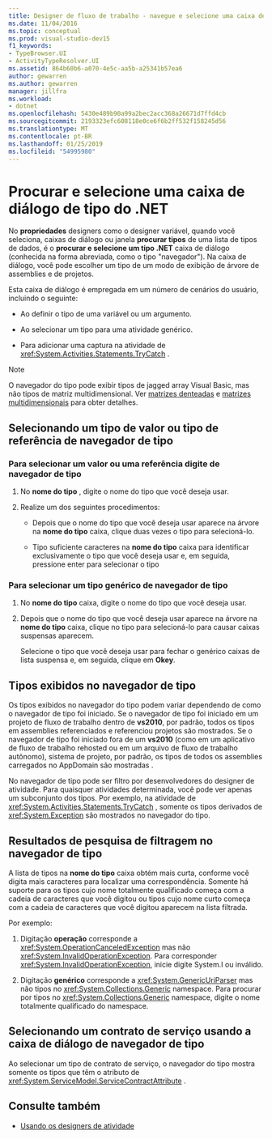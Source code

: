 ```yaml
---
title: Designer de fluxo de trabalho - navegue e selecione uma caixa de diálogo de tipo do .NET
ms.date: 11/04/2016
ms.topic: conceptual
ms.prod: visual-studio-dev15
f1_keywords:
- TypeBrowser.UI
- ActivityTypeResolver.UI
ms.assetid: 864b60b6-a070-4e5c-aa5b-a25341b57ea6
author: gewarren
ms.author: gewarren
manager: jillfra
ms.workload:
- dotnet
ms.openlocfilehash: 5430e489b90a99a2bec2acc368a26671d7ffd4cb
ms.sourcegitcommit: 2193323efc608118e0ce6f6b2ff532f158245d56
ms.translationtype: MT
ms.contentlocale: pt-BR
ms.lasthandoff: 01/25/2019
ms.locfileid: "54995980"
---
```

# <a name="browse-and-select-a-net-type-dialog-box"></a>Procurar e selecione uma caixa de diálogo de tipo do .NET

No **propriedades** designers como o designer variável, quando você seleciona, caixas de diálogo ou janela **procurar tipos** de uma lista de tipos de dados, é o **procurar e selecione um tipo .NET** caixa de diálogo (conhecida na forma abreviada, como o tipo "navegador"). Na caixa de diálogo, você pode escolher um tipo de um modo de exibição de árvore de assemblies e de projetos.

Esta caixa de diálogo é empregada em um número de cenários do usuário, incluindo o seguinte:

-   Ao definir o tipo de uma variável ou um argumento.

-   Ao selecionar um tipo para uma atividade genérico.

-   Para adicionar uma captura na atividade de <xref:System.Activities.Statements.TryCatch> .

> [!NOTE]
> O navegador do tipo pode exibir tipos de jagged array Visual Basic, mas não tipos de matriz multidimensional. Ver [matrizes denteadas](http://go.microsoft.com/fwlink/?LinkId=195226) e [matrizes multidimensionais](http://go.microsoft.com/fwlink/?LinkId=195227) para obter detalhes.

## <a name="selecting-a-value-or-reference-type-from-the-type-browser"></a>Selecionando um tipo de valor ou tipo de referência de navegador de tipo

### <a name="to-select-a-value-or-reference-type-from-the-type-browser"></a>Para selecionar um valor ou uma referência digite de navegador de tipo

1.  No **nome do tipo** , digite o nome do tipo que você deseja usar.

2.  Realize um dos seguintes procedimentos:

    -   Depois que o nome do tipo que você deseja usar aparece na árvore na **nome do tipo** caixa, clique duas vezes o tipo para selecioná-lo.

    -   Tipo suficiente caracteres na **nome do tipo** caixa para identificar exclusivamente o tipo que você deseja usar e, em seguida, pressione enter para selecionar o tipo

### <a name="to-select-a-generic-type-from-the-type-browser"></a>Para selecionar um tipo genérico de navegador de tipo

1.  No **nome do tipo** caixa, digite o nome do tipo que você deseja usar.

2.  Depois que o nome do tipo que você deseja usar aparece na árvore na **nome do tipo** caixa, clique no tipo para selecioná-lo para causar caixas suspensas aparecem.

     Selecione o tipo que você deseja usar para fechar o genérico caixas de lista suspensa e, em seguida, clique em **Okey**.

## <a name="types-displayed-in-the-type-browser"></a>Tipos exibidos no navegador de tipo

Os tipos exibidos no navegador do tipo podem variar dependendo de como o navegador de tipo foi iniciado. Se o navegador de tipo foi iniciado em um projeto de fluxo de trabalho dentro de **vs2010**, por padrão, todos os tipos em assemblies referenciados e referenciou projetos são mostrados. Se o navegador de tipo foi iniciado fora de um **vs2010** (como em um aplicativo de fluxo de trabalho rehosted ou em um arquivo de fluxo de trabalho autônomo), sistema de projeto, por padrão, os tipos de todos os assemblies carregados no AppDomain são mostradas .

No navegador de tipo pode ser filtro por desenvolvedores do designer de atividade. Para quaisquer atividades determinada, você pode ver apenas um subconjunto dos tipos. Por exemplo, na atividade de <xref:System.Activities.Statements.TryCatch> , somente os tipos derivados de <xref:System.Exception> são mostrados no navegador do tipo.

## <a name="filtering-search-results-in-the-type-browser"></a>Resultados de pesquisa de filtragem no navegador de tipo

A lista de tipos na **nome do tipo** caixa obtém mais curta, conforme você digita mais caracteres para localizar uma correspondência. Somente há suporte para os tipos cujo nome totalmente qualificado começa com a cadeia de caracteres que você digitou ou tipos cujo nome curto começa com a cadeia de caracteres que você digitou aparecem na lista filtrada.

Por exemplo:

1.  Digitação **operação** corresponde a <xref:System.OperationCanceledException> mas não <xref:System.InvalidOperationException>. Para corresponder <xref:System.InvalidOperationException>, inicie digite System.I ou inválido.

2.  Digitação **genérico** corresponde a <xref:System.GenericUriParser> mas não tipos no <xref:System.Collections.Generic> namespace. Para procurar por tipos no <xref:System.Collections.Generic> namespace, digite o nome totalmente qualificado do namespace.

## <a name="selecting-a-service-contract-using-the-type-browser-dialog"></a>Selecionando um contrato de serviço usando a caixa de diálogo de navegador de tipo

Ao selecionar um tipo de contrato de serviço, o navegador do tipo mostra somente os tipos que têm o atributo de <xref:System.ServiceModel.ServiceContractAttribute> .

## <a name="see-also"></a>Consulte também

- [Usando os designers de atividade](../workflow-designer/using-the-activity-designers.md)